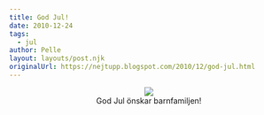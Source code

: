 ```yaml
---
title: God Jul!
date: 2010-12-24
tags: 
  - jul	
author: Pelle
layout: layouts/post.njk
originalUrl: https://nejtupp.blogspot.com/2010/12/god-jul.html
---
```


<div style="text-align: center;"><img src="../../../../img/Julfoto%2B2010.jpg"><br></div><div style="text-align: center;">
	<figcaption>God Jul önskar barnfamiljen!</span><br></div>
